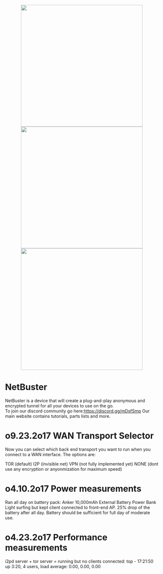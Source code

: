 

<p align="center"> 
  <img src="http://netbuster.io/netbuster.png" height="400" width="400"/><br>
  <img src="http://netbuster.io/wan_transport_selector.jpg" height="400" width="400"/>
  <img src="http://netbuster.io/internet_selector.jpg" height="400" width="400"/><br>
</p> 

# NetBuster
NetBuster is a device that will create a plug-and-play anonymous and encrypted tunnel for all your devices to use on the go.  
To join our discord community go here:https://discord.gg/mDsfSmp Our main website contains tutorials, parts lists and more.

o9.23.2o17
WAN Transport Selector
======================
Now you can select which back end transport you want to run when you connect to a WAN interface.  The options are:

TOR (default)
I2P (invisible net) 
VPN (not fully implemented yet)
NONE (dont use any encryption or anyonmization for maximum speed)

o4.10.2o17
Power measurements
==================
Ran all day on battery pack: Anker 10,000mAh External Battery Power Bank
Light surfing but kept client connected to front-end AP.
25% drop of the battery after all day.  Battery should be sufficient for full day of moderate use.

o4.23.2o17
Performance measurements
========================
i2pd server + tor server =  running but no clients connected:
top - 17:21:50 up  3:20,  4 users,  load average: 0.00, 0.00, 0.00


